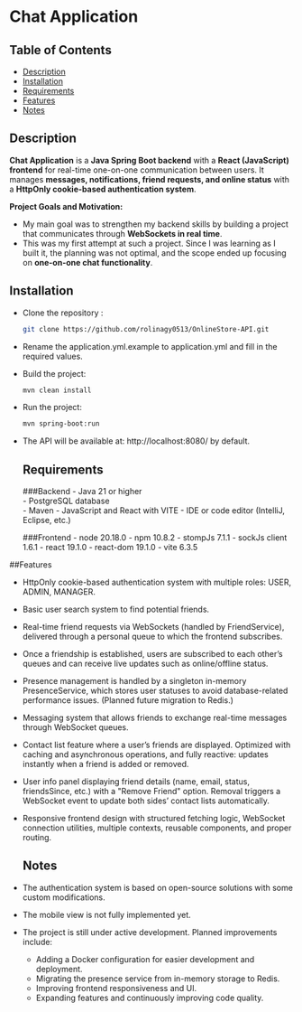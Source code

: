 # Chat Application

## Table of Contents
- [Description](#description)
- [Installation](#installation)
- [Requirements](#requirements)
- [Features](#features)
- [Notes](#notes)


## Description

**Chat Application** is a **Java Spring Boot backend** with a **React (JavaScript) frontend** for real-time one-on-one communication between users. It manages **messages, notifications, friend requests, and online status** with a **HttpOnly cookie-based authentication system**. 

**Project Goals and Motivation:**
  - My main goal was to strengthen my backend skills by building a project that communicates through **WebSockets in real time**.  
  - This was my first attempt at such a project. Since I was learning as I built it, the planning was not optimal, and the scope ended up focusing on **one-on-one chat functionality**.  

## Installation

- Clone the repository :
  ```bash
  git clone https://github.com/rolinagy0513/OnlineStore-API.git
- Rename the application.yml.example to application.yml and fill in the required values.
- Build the project:
  ```bash
  mvn clean install
- Run the project:
  ```bash
  mvn spring-boot:run
- The API will be available at: http://localhost:8080/ by default.


  ## Requirements

    ###Backend
      - Java 21 or higher  
      - PostgreSQL database  
      - Maven
      - JavaScript and React with VITE 
      - IDE or code editor (IntelliJ, Eclipse, etc.)
   
    ###Frontend
      - node 20.18.0
      - npm 10.8.2
      - stompJs 7.1.1
      - sockJs client 1.6.1
      - react 19.1.0
      - react-dom 19.1.0
      - vite 6.3.5

  
##Features

- HttpOnly cookie-based authentication system with multiple roles: USER, ADMIN, MANAGER.
- Basic user search system to find potential friends.
- Real-time friend requests via WebSockets (handled by FriendService), delivered through a personal queue to which the frontend subscribes.
- Once a friendship is established, users are subscribed to each other’s queues and can receive live updates such as online/offline status.
- Presence management is handled by a singleton in-memory PresenceService, which stores user statuses to avoid database-related performance issues. (Planned future migration to Redis.)
- Messaging system that allows friends to exchange real-time messages through WebSocket queues.
- Contact list feature where a user’s friends are displayed. Optimized with caching and asynchronous operations, and fully reactive: updates instantly when a friend is added or removed.
- User info panel displaying friend details (name, email, status, friendsSince, etc.) with a "Remove Friend" option. Removal triggers a WebSocket event to update both sides’ contact lists automatically.
- Responsive frontend design with structured fetching logic, WebSocket connection utilities, multiple contexts, reusable components, and proper routing.


  ## Notes

- The authentication system is based on open-source solutions with some custom modifications.
- The mobile view is not fully implemented yet.
- The project is still under active development. Planned improvements include:
  - Adding a Docker configuration for easier development and deployment.
  - Migrating the presence service from in-memory storage to Redis.
  - Improving frontend responsiveness and UI.
  - Expanding features and continuously improving code quality.
